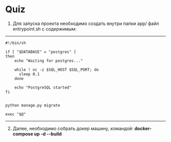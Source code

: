 # Quiz
1. Для запуска проекта необходимо создать внутри папки app/ файл entrypoint.sh с содержимым:
__________________________________________________________________________________________
```
#!/bin/sh

if [ "$DATABASE" = "postgres" ]
then
    echo "Waiting for postgres..."

    while ! nc -z $SQL_HOST $SQL_PORT; do
      sleep 0.1
    done

    echo "PostgreSQL started"
fi


python manage.py migrate

exec "$@"
```
_________________________________________________________________________________________
2. Далее, необходимо собрать докер машину, командой: <b>docker-compose up -d --build</b>
